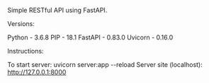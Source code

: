 Simple RESTful API using FastAPI.

Versions:

Python - 3.6.8
PIP - 18.1
FastAPI - 0.83.0
Uvicorn - 0.16.0

Instructions:

To start server: uvicorn server:app --reload
Server site (localhost): http://127.0.0.1:8000
